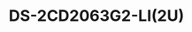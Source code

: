 ---
id: 21
title: "DS-2CD2063G2-LI(2U)"
slug: "network-21"
subTitle: "6 MP AcuSense Hybrid Bullet Camera"
category: "networkcamera"
imgCard: "/src/assets/images/networkcamera/DS-2CD2063G2-LI(2U)/DS-2CD2063G2-LI(2U)-1.webp"
imgAlt: "DS-2CD2063G2-LI(2U)"
thumbnails: [
  "/src/assets/images/networkcamera/DS-2CD2063G2-LI(2U)/DS-2CD2063G2-LI(2U)-1.webp",
  "/src/assets/images/networkcamera/DS-2CD2063G2-LI(2U)/DS-2CD2063G2-LI(2U)-2.webp",
  "/src/assets/images/networkcamera/DS-2CD2063G2-LI(2U)/DS-2CD2063G2-LI(2U)-3.webp",
  "/src/assets/images/networkcamera/DS-2CD2063G2-LI(2U)/DS-2CD2063G2-LI(2U)-4.webp"

]
features: [
  "6 MP high-quality imaging for detailed surveillance",
  "AcuSense for accurate human and vehicle detection",
  "Smart Hybrid Light with IR/white light and 4 lighting modes",
  "Dual-microphone (-2U) for high-quality real-time audio",
  "120 dB true WDR for clear imaging in strong backlight",
  "H.265+ compression and IP67-rated weather resistance"
]
rating: 5
reviewCount: 100
specifications: {
  Camera: {
    Image_Sensor: "1/2.4\" Progressive Scan CMOS",
    Max_Resolution: "3200 × 1800",
    Min_Illumination: "Color: 0.005 Lux @ (F1.6, AGC ON), 0 Lux with light",
    Shutter_Time: "1/3 s to 1/100,000 s",
    Day_Night: "IR cut filter",
    Angle_Adjustment: "Pan: 0° to 360°, Tilt: 0° to 90°, Rotate: 0° to 360°"
  },
  Lens: {
    Lens_Type: "Fixed focal lens, 2.8, 4, and 6 mm optional",
    Focal_Length_FOV: {
      "2.8 mm": "Horizontal FOV 105°, Vertical FOV 55°, Diagonal FOV 127°",
      "4 mm": "Horizontal FOV 78°, Vertical FOV 38°, Diagonal FOV 96°",
      "6 mm": "Horizontal FOV 51°, Vertical FOV 26°, Diagonal FOV 59°"
    },
    Lens_Mount: "M12",
    Iris_Type: "Fixed",
    Aperture: "F1.6",
    Depth_of_Field: {
      "2.8 mm": "1.8 m to ∞",
      "4 mm": "3.1 m to ∞",
      "6 mm": "6.4 m to ∞"
    }
  },
  Video: {
    Main_Stream: {
      "50_Hz": "25 fps (3200 × 1800, 2688 × 1520, 1920 × 1080, 1280 × 720)",
      "60_Hz": "30 fps (3200 × 1800, 2688 × 1520, 1920 × 1080, 1280 × 720)"
    },
    Sub_Stream: {
      "50_Hz": "25 fps (1280 × 720, 640 × 480, 640 × 360)",
      "60_Hz": "30 fps (1280 × 720, 640 × 480, 640 × 360)"
    },
    Third_Stream: {
      "50_Hz": "10 fps (1920 × 1080, 1280 × 720, 640 × 480, 640 × 360)",
      "60_Hz": "10 fps (1920 × 1080, 1280 × 720, 640 × 480, 640 × 360)",
      Note: "Third stream is supported under certain settings"
    },
    Video_Compression: {
      Main_Stream: "H.265/H.264/H.264+/H.265+",
      Sub_Stream: "H.265/H.264/MJPEG",
      Third_Stream: "H.265/H.264"
    },
    Video_Bit_Rate: "32 Kbps to 16 Mbps",
    H264_Type: "Baseline Profile, Main Profile, High Profile",
    H265_Type: "Main Profile",
    SVC: "H.264 and H.265 encoding",
    Bit_Rate_Control: "CBR, VBR",
    ROI: "1 fixed region for main stream and sub-stream",
    Target_Cropping: "Yes"
  },
  Audio: {
    Audio_Compression: "-2U: G.711/G.722.1/G.726/MP2L2/PCM/MP3/AAC-LC",
    Audio_Bit_Rate: "-2U: 64 Kbps (G.711ulaw/G.711alaw)/16 Kbps (G.722.1)/16 Kbps (G.726)/32 to 160 Kbps (MP2L2)/8 to 320 Kbps (MP3)/16 to 64 Kbps (AAC-LC)",
    Audio_Sampling_Rate: "-2U: 8 kHz/16 kHz/32 kHz/48 kHz",
    Environment_Noise_Filtering: "-2U: Yes"
  },
  Network: {
    Protocols: "TCP/IP, ICMP, HTTP, HTTPS, FTP, DHCP, DNS, DDNS, RTP, RTSP, RTCP, NTP, UPnP, SMTP, IGMP, 802.1X, QoS, IPv4, IPv6, UDP, Bonjour, SSL/TLS, PPPoE, SNMP, WebSocket, WebSockets",
    Simultaneous_Live_View: "Up to 6 channels",
    API: "ONVIF (Profile S, Profile G), ISAPI, SDK, ISUP",
    Security: "Password protection, complicated password, HTTPS encryption, IP address filter, Security Audit Log, basic and digest authentication for HTTP/HTTPS, TLS 1.1/1.2/1.3, WSSE and digest authentication for ONVIF",
    User_Host: "Up to 32 users; 3 user levels: administrator, operator, and user",
    Client: "iVMS-4200, Hik-Connect, Hik-Central",
    Network_Storage: "NAS (NFS, SMB/CIFS), ANR, Hikvision memory card support with encryption and health detection",
    Web_Browser: "Plug-in required live view: IE 11; Plug-in free live view: Chrome 80+, Firefox 80+, Edge 89+, Safari 13+; Local service: Chrome 80+, Firefox 80+, Edge 89+, Safari 13+"
  },
  Image: {
    Image_Parameters_Switch: "Yes",
    Day_Night_Switch: "Day, Night, Auto, Schedule",
    Image_Settings: "Rotate mode",
    WDR: "120 dB",
    SNR: "≥ 52 dB",
    Image_Enhancement: "BLC, HLC, 3D DNR",
    Privacy_Mask: "8 programmable polygon privacy masks"
  },
  Deep_Learning_Function: {
    Perimeter_Protection: "Line crossing, intrusion. Support alarm triggering by specified target types (human and vehicle)"
  },
  General: {
    Power: "12 VDC ± 25%, 0.5 A, max. 6 W, reverse polarity protection, Ø5.5 mm coaxial power plug; PoE: IEEE 802.3af, Class 3, max. 7.5 W",
    Material: "Metal",
    Dimension: "Ø74.4 mm × 176.3 mm (Ø2.93\" × 6.94\")",
    Package_Dimension: "234 mm × 120 mm × 117 mm (9.21\" × 4.72\" × 4.61\")",
    Weight: "Approx. 515 g (1.1 lb.)",
    With_Package_Weight: "Approx. 760 g (1.7 lb.)",
    Storage_Conditions: "-30 °C to 60 °C (-22 °F to 140 °F), Humidity 95% or less (non-condensing)",
    Startup_and_Operating_Conditions: "-30 °C to 60 °C (-22 °F to 140 °F), Humidity 95% or less (non-condensing)",
    Language: "33 languages: English, Russian, Estonian, Bulgarian, Hungarian, Greek, German, Italian, Czech, Slovak, French, Polish, Dutch, Portuguese, Spanish, Romanian, Danish, Swedish, Norwegian, Finnish, Croatian, Slovenian, Serbian, Turkish, Korean, Traditional Chinese, Thai, Vietnamese, Japanese, Latvian, Lithuanian, Portuguese (Brazil), Ukrainian",
    General_Function: "Heartbeat, mirror, flash log, password reset via email, pixel counter, anti-banding"
  }
}
---